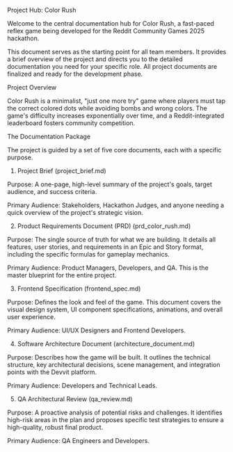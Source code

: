 Project Hub: Color Rush

Welcome to the central documentation hub for Color Rush, a fast-paced reflex game being developed for the Reddit Community Games 2025 hackathon.

This document serves as the starting point for all team members. It provides a brief overview of the project and directs you to the detailed documentation you need for your specific role. All project documents are finalized and ready for the development phase.

Project Overview

Color Rush is a minimalist, "just one more try" game where players must tap the correct colored dots while avoiding bombs and wrong colors. The game's difficulty increases exponentially over time, and a Reddit-integrated leaderboard fosters community competition.

The Documentation Package

The project is guided by a set of five core documents, each with a specific purpose.

1. Project Brief (project_brief.md)

Purpose: A one-page, high-level summary of the project's goals, target audience, and success criteria.

Primary Audience: Stakeholders, Hackathon Judges, and anyone needing a quick overview of the project's strategic vision.

2. Product Requirements Document (PRD) (prd_color_rush.md)

Purpose: The single source of truth for what we are building. It details all features, user stories, and requirements in an Epic and Story format, including the specific formulas for gameplay mechanics.

Primary Audience: Product Managers, Developers, and QA. This is the master blueprint for the entire project.

3. Frontend Specification (frontend_spec.md)

Purpose: Defines the look and feel of the game. This document covers the visual design system, UI component specifications, animations, and overall user experience.

Primary Audience: UI/UX Designers and Frontend Developers.

4. Software Architecture Document (architecture_document.md)

Purpose: Describes how the game will be built. It outlines the technical structure, key architectural decisions, scene management, and integration points with the Devvit platform.

Primary Audience: Developers and Technical Leads.

5. QA Architectural Review (qa_review.md)

Purpose: A proactive analysis of potential risks and challenges. It identifies high-risk areas in the plan and proposes specific test strategies to ensure a high-quality, robust final product.

Primary Audience: QA Engineers and Developers.
